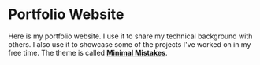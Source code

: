 # Portfolio Website

Here is my portfolio website. I use it to share my technical background with others. I also use it to showcase some of the projects I've worked on in my free time. The theme is called **[Minimal Mistakes](http://mmistakes.github.io/minimal-mistakes)**.

